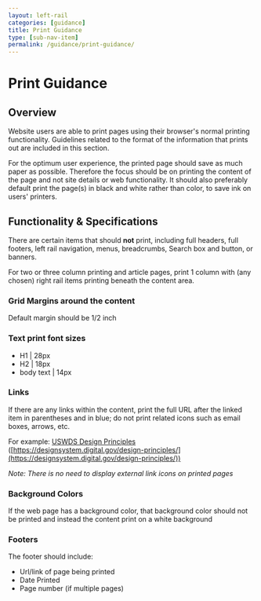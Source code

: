 ```yaml
---
layout: left-rail
categories: [guidance]
title: Print Guidance
type: [sub-nav-item]
permalink: /guidance/print-guidance/
---
```

# Print Guidance

## Overview 
Website users are able to print pages using their browser's normal printing functionality. Guidelines related to the format of the information that prints out are included in this section. 

For the optimum user experience, the printed page should save as much paper as possible. Therefore the focus should be on printing the content of the page and not site details or web functionality. It should also preferably default print the page(s) in black and white rather than color, to save ink on users' printers.

## Functionality & Specifications

There are certain items that should **not** print, including full headers, full footers, left rail navigation, menus, breadcrumbs, Search box and button, or banners.

For two or three column printing and article pages, print 1 column with (any chosen) right rail items printing beneath the content area.

### Grid Margins around the content
Default margin should be 1/2 inch

### Text print font sizes
- H1 | 28px
- H2 | 18px
- body text | 14px

### Links
If there are any links within the content, print the full URL after the linked item in parentheses and in blue; do not print related icons such as email boxes, arrows, etc.

For example: [USWDS Design Principles](https://designsystem.digital.gov/design-principles/) ([https://designsystem.digital.gov/design-principles/](https://designsystem.digital.gov/design-principles/))

_Note: There is no need to display external link icons on printed pages_


### Background Colors
If the web page has a background color, that background color should not be printed and instead the content print on a white background

### Footers
The footer should include:
- Url/link of page being printed
- Date Printed
- Page number (if multiple pages)